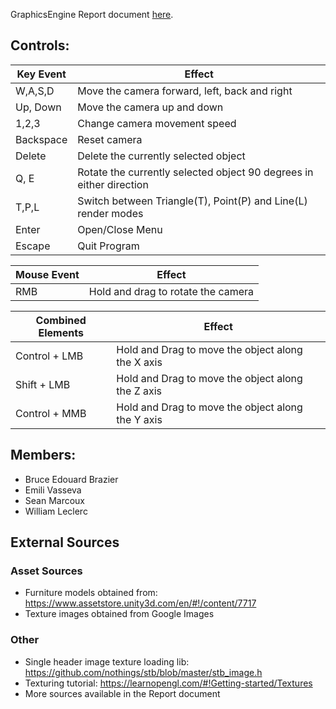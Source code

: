 GraphicsEngine
Report document [here](https://docs.google.com/document/d/1g92dKkl_skenO66iRo6fSTeJ3uzsULvn_BqmgtTsltA/edit?usp=sharing).

## Controls:
| Key Event | Effect |
| ------ | ------ |
| W,A,S,D | Move the camera forward, left, back and right |
| Up, Down | Move the camera up and down |
| 1,2,3 | Change camera movement speed |
| Backspace | Reset camera |
| Delete | Delete the currently selected object |
| Q, E | Rotate the currently selected object 90 degrees in either direction |
| T,P,L | Switch between Triangle(T), Point(P) and Line(L) render modes |
| Enter | Open/Close Menu |
| Escape | Quit Program |

| Mouse Event | Effect |
| ------ | ------ |
| RMB | Hold and drag to rotate the camera |

| Combined Elements| Effect |
| ------ | ------ |
|Control + LMB| Hold and Drag to move the object along the X axis|
|Shift + LMB| Hold and Drag to move the object along the Z axis|
|Control + MMB| Hold and Drag to move the object along the Y axis|


## Members:
* Bruce Edouard Brazier
* Emili Vasseva
* Sean Marcoux
* William Leclerc


## External Sources
### Asset Sources
* Furniture models obtained from: https://www.assetstore.unity3d.com/en/#!/content/7717
* Texture images obtained from Google Images

### Other
* Single header image texture loading lib: https://github.com/nothings/stb/blob/master/stb_image.h
* Texturing tutorial: https://learnopengl.com/#!Getting-started/Textures
* More sources available in the Report document
